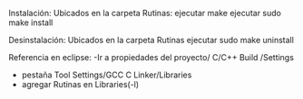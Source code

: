 Instalación:
Ubicados en la carpeta Rutinas:
ejecutar make
ejecutar sudo make install

Desinstalación:
Ubicados en la carpeta Rutinas ejecutar sudo make uninstall

Referencia en eclipse:
-Ir a propiedades del proyecto/ C/C++ Build /Settings 
- pestaña Tool Settings/GCC C Linker/Libraries
- agregar Rutinas en Libraries(-l) 